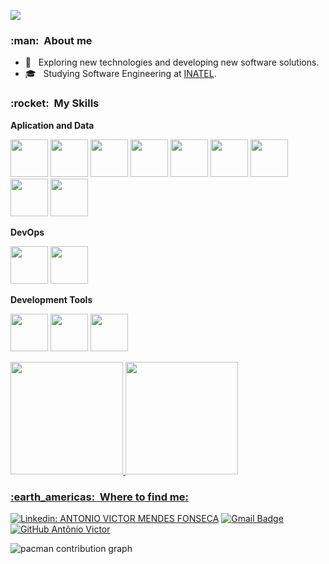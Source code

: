 
![](https://komarev.com/ghpvc/?username=Antonio-AV&color=006bed)

<h3> :man: &nbsp;About me </h3>

- 🤔 &nbsp; Exploring new technologies and developing new software solutions.
- 🎓 &nbsp; Studying Software Engineering at <a href="https://inatel.br/home/">INATEL</a>.

<h3> :rocket: &nbsp;My Skills </h3>

**Aplication and Data**

  
  <img src="https://cdn.jsdelivr.net/gh/devicons/devicon/icons/cplusplus/cplusplus-original.svg" width="60" height="60"/> <img src="https://cdn.jsdelivr.net/gh/devicons/devicon/icons/java/java-original-wordmark.svg" width="60" height="60"/> <img src="https://cdn.jsdelivr.net/gh/devicons/devicon/icons/python/python-original-wordmark.svg" width="60" height="60"/> <img src="https://cdn.jsdelivr.net/gh/devicons/devicon/icons/jupyter/jupyter-original-wordmark.svg" width="60" height="60"/>  <img src="https://cdn.jsdelivr.net/gh/devicons/devicon/icons/mysql/mysql-original-wordmark.svg" width="60" height="60"/> <img src="https://cdn.jsdelivr.net/gh/devicons/devicon/icons/numpy/numpy-original-wordmark.svg" width="60" height="60"/> <img src="https://cdn.jsdelivr.net/gh/devicons/devicon/icons/pandas/pandas-original-wordmark.svg" width="60" height="60"/> <img src="https://cdn.jsdelivr.net/gh/devicons/devicon/icons/javascript/javascript-original.svg" width="60" height="60"/> <img src="https://cdn.jsdelivr.net/gh/devicons/devicon/icons/html5/html5-original-wordmark.svg" width="60" height="60"/>
          
          
**DevOps**

  <img src="https://cdn.jsdelivr.net/gh/devicons/devicon/icons/git/git-original.svg" width="60" height="60"/> <img src="https://cdn.jsdelivr.net/gh/devicons/devicon/icons/github/github-original.svg" width="60" height="60"/>
  
          
**Development Tools**

 <img src="https://cdn.jsdelivr.net/gh/devicons/devicon/icons/vscode/vscode-original-wordmark.svg" width="60" height="60"/> <img src="https://cdn.jsdelivr.net/gh/devicons/devicon/icons/pycharm/pycharm-original-wordmark.svg" width="60" height="60"/> <img src="https://cdn.jsdelivr.net/gh/devicons/devicon/icons/intellij/intellij-original-wordmark.svg" width="60" height="60"/>       
 
 

<div>

<a href="https://github.com/Antonio-AV">
<img height="180em" src="https://github-readme-stats.vercel.app/api/top-langs/?username=Antonio-AV&layout=compact&langs_count=7&theme=dracula"/>
<img height="180em" src="https://github-readme-stats.vercel.app/api?username=Antonio-AV&show_icons=true&theme=dracula&include_all_commits=true&count_private=true"/>

</div>


<h3> :earth_americas: &nbsp;Where to find me: </h3> 

[![Linkedin: ANTONIO VICTOR MENDES FONSECA](https://img.shields.io/badge/-AntonioVictorMendesFonseca-blue?style=flat-square&logo=Linkedin&logoColor=white&link=https://www.linkedin.com/in/antonio-victor-mendes-fonseca-26539924b/)](https://www.linkedin.com/in/antonio-victor-mendes-fonseca-26539924b/)
[![Gmail Badge](https://img.shields.io/badge/-anvimefo0123@gmail.com-006bed?style=flat-square&logo=Gmail&logoColor=white&link=mailto:anvimefo0123@gmail.com)](mailto:anvimefo0123@gmailcom)
[![GitHub Antônio Victor]( https://img.shields.io/github/followers/Antonio-AV?label=follow&style=social)](https://github.com/Antonio-AV)


<picture>
    <source media="(prefers-color-scheme: dark)" srcset="https://raw.githubusercontent.com/berilovania/Antonio-AV/output/pacman-contribution-graph-dark.svg">
    <source media="(prefers-color-scheme: light)" srcset="https://raw.githubusercontent.com/berilovania/Antonio-AV/output/pacman-contribution-graph.svg">
    <img alt="pacman contribution graph" src="https://raw.githubusercontent.com/Antonio-AV/Antonio-AV/output/pacman-contribution-graph.svg">
</picture>
